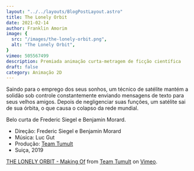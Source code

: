 ```yaml
---
layout: "../../layouts/BlogPostLayout.astro"
title: The Lonely Orbit
date: 2021-02-14
author: Franklin Amorim
image: {
  src: "/images/the-lonely-orbit.png",
  alt: "The Lonely Orbit",
}
vimeo: 505567499
description: Premiada animação curta-metragem de ficção científica
draft: false
category: Animação 2D
---
```


Saindo para o emprego dos seus sonhos, um técnico de satélite mantém a solidão sob controle constantemente enviando mensagens de texto para seus velhos amigos. Depois de negligenciar suas funções, um satélite sai de sua órbita, o que causa o colapso da rede mundial.</p>

Belo curta de Frederic Siegel e Benjamin Morard.</p>

- Direção: Frederic Siegel e Benjamin Morard
- Música: Luc Gut
- Produção: [Team Tumult](https://www.teamtumult.ch/thelonelyorbit)
- Suiça, 2019


<a href="https://vimeo.com/505156613">THE LONELY ORBIT - Making Of</a> from <a href="https://vimeo.com/teamtumult">Team Tumult</a> on <a href="https://vimeo.com">Vimeo</a>.